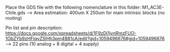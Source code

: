 Place the GDS file with the following nomenclature in this folder: M1_AC3E-Chile.gds --> Area estimation: 400um X 250um for main intrinsic blocks (no routing)

Pin list and pin description: https://docs.google.com/spreadsheets/d/1F9zDj1jvnRmzFUO-1ObZYb9zHFiqyZSlHh3pm4B81cA/edit?gid=1059496676#gid=1059496676 --> 22 pins (10 analog + 8 digital + 4 supply)
